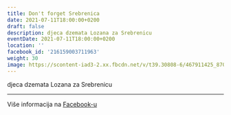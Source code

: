 ```yaml
---
title: Don't forget Srebrenica
date: 2021-07-11T18:00:00+0200
draft: false
description: djeca dzemata Lozana za Srebrenicu
eventDate: 2021-07-11T18:00:00+0200
location: ''
facebook_id: '216159003711963'
weight: 30
image: https://scontent-iad3-2.xx.fbcdn.net/v/t39.30808-6/467911425_8702124949883247_8451066247417132989_n.jpg?_nc_cat=103&ccb=1-7&_nc_sid=9e60e4&_nc_ohc=LLpgMiIHnysQ7kNvwESsrO2&_nc_oc=AdnziLv7Lib-6woEVaBqvlBXpeDxmFWaMuTtG3ROjMHsl-G2sBeqo6wo778Wg-2rWmU&_nc_zt=23&_nc_ht=scontent-iad3-2.xx&edm=ABTKTjYEAAAA&_nc_gid=eWXZMP2L1kg1m1yIk6R7qw&oh=00_Affg_r0i119UzQ5FuCA0b1i6bi2JUTs4WPCJxcnIqOB5yA&oe=68F37299
---
```


djeca dzemata Lozana za Srebrenicu

---

Više informacija na [Facebook-u](https://facebook.com/events/216159003711963)